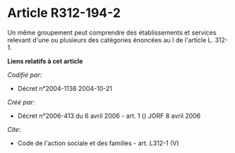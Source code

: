 # Article R312-194-2

Un même groupement peut comprendre des établissements et services relevant d'une ou plusieurs des catégories énoncées au I de
l'article L. 312-1.

**Liens relatifs à cet article**

_Codifié par_:

  - Décret n°2004-1136 2004-10-21

_Créé par_:

  - Décret n°2006-413 du 6 avril 2006 - art. 1 () JORF 8 avril 2006

_Cite_:

  - Code de l'action sociale et des familles - art. L312-1 (V)
